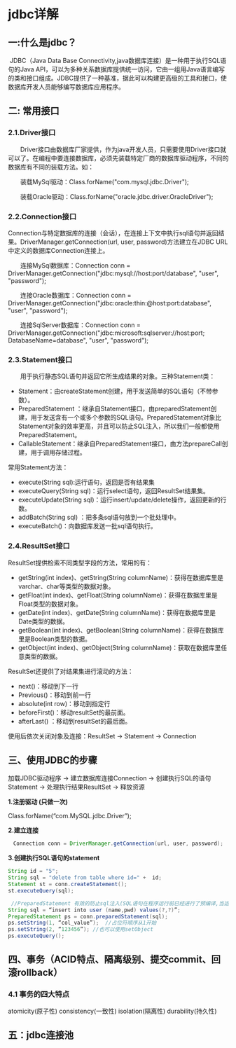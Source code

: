 # jdbc详解

## 一:什么是jdbc？

​    JDBC（Java Data Base Connectivity,java数据库连接）是一种用于执行SQL语句的Java API，可以为多种关系数据库提供统一访问，它由一组用Java语言编写的类和接口组成。JDBC提供了一种基准，据此可以构建更高级的工具和接口，使数据库开发人员能够编写数据库应用程序。

## 二: **常用接口**

### 2.1.Driver接口

　　Driver接口由数据库厂家提供，作为java开发人员，只需要使用Driver接口就可以了。在编程中要连接数据库，必须先装载特定厂商的数据库驱动程序，不同的数据库有不同的装载方法。如：

　　装载MySql驱动：Class.forName("com.mysql.jdbc.Driver");

　　装载Oracle驱动：Class.forName("oracle.jdbc.driver.OracleDriver");

### 2.2.Connection接口

Connection与特定数据库的连接（会话），在连接上下文中执行sql语句并返回结果。DriverManager.getConnection(url, user, password)方法建立在JDBC URL中定义的数据库Connection连接上。

　　连接MySql数据库：Connection conn = DriverManager.getConnection("jdbc:mysql://host:port/database", "user", "password");

　　连接Oracle数据库：Connection conn = DriverManager.getConnection("jdbc:oracle:thin:@host:port:database", "user", "password");

　　连接SqlServer数据库：Connection conn = DriverManager.getConnection("jdbc:microsoft:sqlserver://host:port; DatabaseName=database", "user", "password");

### 2.3.Statement接口

　　用于执行静态SQL语句并返回它所生成结果的对象。三种Statement类：

- Statement：由createStatement创建，用于发送简单的SQL语句（不带参数）。
- PreparedStatement ：继承自Statement接口，由preparedStatement创建，用于发送含有一个或多个参数的SQL语句。PreparedStatement对象比Statement对象的效率更高，并且可以防止SQL注入，所以我们一般都使用PreparedStatement。
- CallableStatement：继承自PreparedStatement接口，由方法prepareCall创建，用于调用存储过程。

常用Statement方法：

- execute(String sql):运行语句，返回是否有结果集
- executeQuery(String sql)：运行select语句，返回ResultSet结果集。
- executeUpdate(String sql)：运行insert/update/delete操作，返回更新的行数。
- addBatch(String sql) ：把多条sql语句放到一个批处理中。
- executeBatch()：向数据库发送一批sql语句执行。

### 2.4.ResultSet接口

ResultSet提供检索不同类型字段的方法，常用的有：

- getString(int index)、getString(String columnName)：获得在数据库里是varchar、char等类型的数据对象。
- getFloat(int index)、getFloat(String columnName)：获得在数据库里是Float类型的数据对象。
- getDate(int index)、getDate(String columnName)：获得在数据库里是Date类型的数据。
- getBoolean(int index)、getBoolean(String columnName)：获得在数据库里是Boolean类型的数据。
- getObject(int index)、getObject(String columnName)：获取在数据库里任意类型的数据。

ResultSet还提供了对结果集进行滚动的方法：

- next()：移动到下一行
- Previous()：移动到前一行
- absolute(int row)：移动到指定行
- beforeFirst()：移动resultSet的最前面。
- afterLast() ：移动到resultSet的最后面。

使用后依次关闭对象及连接：ResultSet → Statement → Connection

## **三、使用JDBC的步骤**

加载JDBC驱动程序 → 建立数据库连接Connection → 创建执行SQL的语句Statement → 处理执行结果ResultSet → 释放资源

**1.注册驱动 (只做一次)**

Class.forName(“com.MySQL.jdbc.Driver”);

**2.建立连接**

```java
　Connection conn = DriverManager.getConnection(url, user, password); 
```

**3.创建执行SQL语句的statement**

```java
String id = "5";
String sql = "delete from table where id=" +  id;
Statement st = conn.createStatement();  
st.executeQuery(sql);  
```

```java
 //PreparedStatement 有效的防止sql注入(SQL语句在程序运行前已经进行了预编译,当运行时动态地把参数传给PreprareStatement时，即使参数里有敏感字符如 or '1=1'也数据库会作为一个参数一个字段的属性值来处理而不会作为一个SQL指令)
String sql = “insert into user (name,pwd) values(?,?)”;  
PreparedStatement ps = conn.preparedStatement(sql);  
ps.setString(1, “col_value”);  //占位符顺序从1开始
ps.setString(2, “123456”); //也可以使用setObject
ps.executeQuery(); 
```

## **四、事务（ACID特点、隔离级别、提交commit、回滚rollback）**

### 4.1 事务的四大特点

atomicity(原子性)    consistency(一致性)     isolation(隔离性)   durability(持久性)



## 五：jdbc连接池

